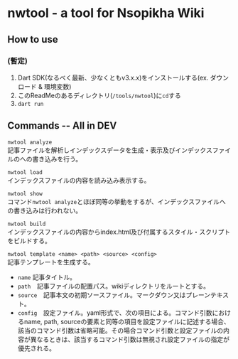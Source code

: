 # nwtool - a tool for Nsopikha Wiki

## How to use

### (暫定)

1. Dart SDK(なるべく最新、少なくともv3.x.x)をインストールする(ex. ダウンロード & 環境変数)
1. このReadMeのあるディレクトリ(`/tools/nwtool`)に`cd`する
1. `dart run`

## Commands -- All in DEV

`nwtool analyze`  
記事ファイルを解析しインデックスデータを生成・表示及びインデックスファイルのへの書き込みを行う。

`nwtool load`  
インデックスファイルの内容を読み込み表示する。

`nwtool show`  
コマンド`nwtool analyze`とほぼ同等の挙動をするが、インデックスファイルへの書き込みは行われない。

`nwtool build`  
インデックスファイルの内容からindex.html及び付属するスタイル・スクリプトをビルドする。

`nwtool template <name> <path> <source> <config>`  
記事テンプレートを生成する。

- `name` 記事タイトル。
- `path`　記事ファイルの配置パス。wikiディレクトリをルートとする。
- `source`　記事本文の初期ソースファイル。マークダウン又はプレーンテキスト。
- `config`　設定ファイル。yaml形式で、次の項目による。コマンド引数におけるname, path, sourceの要素と同等の項目を設定ファイルに記述する場合、該当のコマンド引数は省略可能。その場合コマンド引数と設定ファイルの内容が異なるときは、該当するコマンド引数は無視され設定ファイルの指定が優先される。
